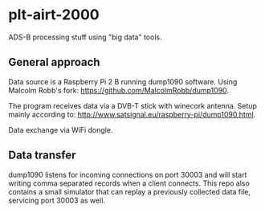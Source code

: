 # plt-airt-2000
ADS-B processing stuff using "big data" tools.

## General approach

Data source is a Raspberry Pi 2 B running dump1090 software. Using Malcolm Robb's fork: https://github.com/MalcolmRobb/dump1090.

The program receives data via a DVB-T stick with winecork antenna. Setup mainly according to: http://www.satsignal.eu/raspberry-pi/dump1090.html.

Data exchange via WiFi dongle.

## Data transfer

dump1090 listens for incoming connections on port 30003 and will start writing comma separated records when a client connects. This repo also contains a small simulator that can replay a previously collected data file, servicing port 30003 as well.
